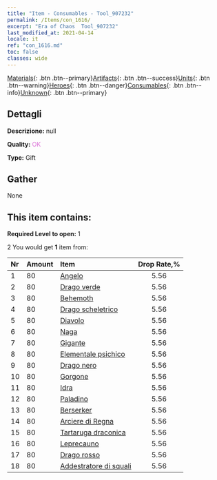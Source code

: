 ```yaml
---
title: "Item - Consumables - Tool_907232"
permalink: /Items/con_1616/
excerpt: "Era of Chaos  Tool_907232"
last_modified_at: 2021-04-14
locale: it
ref: "con_1616.md"
toc: false
classes: wide
---
```

 [Materials](/it/Items/){: .btn .btn--primary}[Artifacts](/it/Items/Artifacts/){: .btn .btn--success}[Units](/it/Items/Units/){: .btn .btn--warning}[Heroes](/it/Items/Heroes/){: .btn .btn--danger}[Consumables](/it/Items/Consumables/){: .btn .btn--info}[Unknown](/it/Items/Unknown/){: .btn .btn--primary}

## Dettagli
 **Descrizione:** null

 **Quality:** <span style="color: #DA70D6">OK</span>

 **Type:** Gift

## Gather

  None

## This item contains:

 **Required Level to open:** 1

 2 You would get **1** item  from:

  | Nr | Amount |     Item    | Drop Rate,% |
  |:---|:-------|:------------|:---------:|
  | 1 | 80 | [Angelo](/it/Items/unt_196/) | 5.56 | 
  | 2 | 80 | [Drago verde](/it/Items/unt_205/) | 5.56 | 
  | 3 | 80 | [Behemoth](/it/Items/unt_223/) | 5.56 | 
  | 4 | 80 | [Drago scheletrico](/it/Items/unt_214/) | 5.56 | 
  | 5 | 80 | [Diavolo](/it/Items/unt_232/) | 5.56 | 
  | 6 | 80 | [Naga](/it/Items/unt_240/) | 5.56 | 
  | 7 | 80 | [Gigante](/it/Items/unt_241/) | 5.56 | 
  | 8 | 80 | [Elementale psichico](/it/Items/unt_267/) | 5.56 | 
  | 9 | 80 | [Drago nero](/it/Items/unt_250/) | 5.56 | 
  | 10 | 80 | [Gorgone](/it/Items/unt_257/) | 5.56 | 
  | 11 | 80 | [Idra](/it/Items/unt_259/) | 5.56 | 
  | 12 | 80 | [Paladino](/it/Items/unt_197/) | 5.56 | 
  | 13 | 80 | [Berserker](/it/Items/unt_224/) | 5.56 | 
  | 14 | 80 | [Arciere di Regna](/it/Items/unt_274/) | 5.56 | 
  | 15 | 80 | [Tartaruga draconica](/it/Items/unt_278/) | 5.56 | 
  | 16 | 80 | [Leprecauno](/it/Items/unt_270/) | 5.56 | 
  | 17 | 80 | [Drago rosso](/it/Items/unt_251/) | 5.56 | 
  | 18 | 80 | [Addestratore di squali](/it/Items/unt_281/) | 5.56 | 
